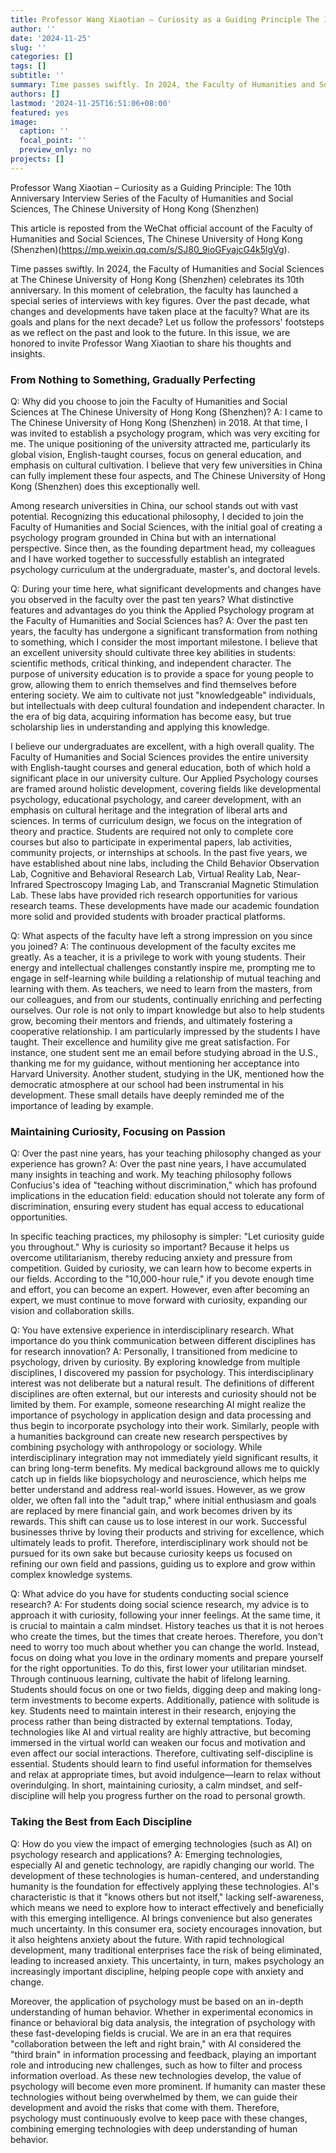 ```yaml
---
title: Professor Wang Xiaotian – Curiosity as a Guiding Principle The 10th Anniversary Interview Series of the Faculty of Humanities and Social Sciences, The Chinese University of Hong Kong (Shenzhen)
author: ''
date: '2024-11-25'
slug: ''
categories: []
tags: []
subtitle: ''
summary: Time passes swiftly. In 2024, the Faculty of Humanities and Social Sciences at The Chinese University of Hong Kong (Shenzhen) celebrates its 10th anniversary. In this moment of celebration, the faculty has launched a special series of interviews with key figures. Over the past decade, what changes and developments have taken place at the faculty? What are its goals and plans for the next decade? Let us follow the professors' footsteps as we reflect on the past and look to the future. In this issue, we are honored to invite Professor Wang Xiaotian to share his thoughts and insights.
authors: []
lastmod: '2024-11-25T16:51:06+08:00'
featured: yes
image:
  caption: ''
  focal_point: ''
  preview_only: no
projects: []
---
```

Professor Wang Xiaotian – Curiosity as a Guiding Principle: The 10th Anniversary Interview Series of the Faculty of Humanities and Social Sciences, The Chinese University of Hong Kong (Shenzhen)

This article is reposted from the WeChat official account of the Faculty of Humanities and Social Sciences, The Chinese University of Hong Kong (Shenzhen)(https://mp.weixin.qq.com/s/SJ80_9ioGFyajcG4k5lgVg).

Time passes swiftly. In 2024, the Faculty of Humanities and Social Sciences at The Chinese University of Hong Kong (Shenzhen) celebrates its 10th anniversary. In this moment of celebration, the faculty has launched a special series of interviews with key figures. Over the past decade, what changes and developments have taken place at the faculty? What are its goals and plans for the next decade? Let us follow the professors' footsteps as we reflect on the past and look to the future. In this issue, we are honored to invite Professor Wang Xiaotian to share his thoughts and insights.

### From Nothing to Something, Gradually Perfecting

Q: Why did you choose to join the Faculty of Humanities and Social Sciences at The Chinese University of Hong Kong (Shenzhen)?
A: I came to The Chinese University of Hong Kong (Shenzhen) in 2018. At that time, I was invited to establish a psychology program, which was very exciting for me. The unique positioning of the university attracted me, particularly its global vision, English-taught courses, focus on general education, and emphasis on cultural cultivation. I believe that very few universities in China can fully implement these four aspects, and The Chinese University of Hong Kong (Shenzhen) does this exceptionally well.

Among research universities in China, our school stands out with vast potential. Recognizing this educational philosophy, I decided to join the Faculty of Humanities and Social Sciences, with the initial goal of creating a psychology program grounded in China but with an international perspective. Since then, as the founding department head, my colleagues and I have worked together to successfully establish an integrated psychology curriculum at the undergraduate, master's, and doctoral levels.

Q: During your time here, what significant developments and changes have you observed in the faculty over the past ten years? What distinctive features and advantages do you think the Applied Psychology program at the Faculty of Humanities and Social Sciences has?
A: Over the past ten years, the faculty has undergone a significant transformation from nothing to something, which I consider the most important milestone. I believe that an excellent university should cultivate three key abilities in students: scientific methods, critical thinking, and independent character. The purpose of university education is to provide a space for young people to grow, allowing them to enrich themselves and find themselves before entering society. We aim to cultivate not just "knowledgeable" individuals, but intellectuals with deep cultural foundation and independent character. In the era of big data, acquiring information has become easy, but true scholarship lies in understanding and applying this knowledge.

I believe our undergraduates are excellent, with a high overall quality. The Faculty of Humanities and Social Sciences provides the entire university with English-taught courses and general education, both of which hold a significant place in our university culture. Our Applied Psychology courses are framed around holistic development, covering fields like developmental psychology, educational psychology, and career development, with an emphasis on cultural heritage and the integration of liberal arts and sciences. In terms of curriculum design, we focus on the integration of theory and practice. Students are required not only to complete core courses but also to participate in experimental papers, lab activities, community projects, or internships at schools. In the past five years, we have established about nine labs, including the Child Behavior Observation Lab, Cognitive and Behavioral Research Lab, Virtual Reality Lab, Near-Infrared Spectroscopy Imaging Lab, and Transcranial Magnetic Stimulation Lab. These labs have provided rich research opportunities for various research teams. These developments have made our academic foundation more solid and provided students with broader practical platforms.

Q: What aspects of the faculty have left a strong impression on you since you joined?
A: The continuous development of the faculty excites me greatly. As a teacher, it is a privilege to work with young students. Their energy and intellectual challenges constantly inspire me, prompting me to engage in self-learning while building a relationship of mutual teaching and learning with them. As teachers, we need to learn from the masters, from our colleagues, and from our students, continually enriching and perfecting ourselves. Our role is not only to impart knowledge but also to help students grow, becoming their mentors and friends, and ultimately fostering a cooperative relationship. I am particularly impressed by the students I have taught. Their excellence and humility give me great satisfaction. For instance, one student sent me an email before studying abroad in the U.S., thanking me for my guidance, without mentioning her acceptance into Harvard University. Another student, studying in the UK, mentioned how the democratic atmosphere at our school had been instrumental in his development. These small details have deeply reminded me of the importance of leading by example.

### Maintaining Curiosity, Focusing on Passion

Q: Over the past nine years, has your teaching philosophy changed as your experience has grown?
A: Over the past nine years, I have accumulated many insights in teaching and work. My teaching philosophy follows Confucius's idea of "teaching without discrimination," which has profound implications in the education field: education should not tolerate any form of discrimination, ensuring every student has equal access to educational opportunities.

In specific teaching practices, my philosophy is simpler: "Let curiosity guide you throughout." Why is curiosity so important? Because it helps us overcome utilitarianism, thereby reducing anxiety and pressure from competition. Guided by curiosity, we can learn how to become experts in our fields. According to the "10,000-hour rule," if you devote enough time and effort, you can become an expert. However, even after becoming an expert, we must continue to move forward with curiosity, expanding our vision and collaboration skills.

Q: You have extensive experience in interdisciplinary research. What importance do you think communication between different disciplines has for research innovation?
A: Personally, I transitioned from medicine to psychology, driven by curiosity. By exploring knowledge from multiple disciplines, I discovered my passion for psychology. This interdisciplinary interest was not deliberate but a natural result. The definitions of different disciplines are often external, but our interests and curiosity should not be limited by them. For example, someone researching AI might realize the importance of psychology in application design and data processing and thus begin to incorporate psychology into their work. Similarly, people with a humanities background can create new research perspectives by combining psychology with anthropology or sociology. While interdisciplinary integration may not immediately yield significant results, it can bring long-term benefits. My medical background allows me to quickly catch up in fields like biopsychology and neuroscience, which helps me better understand and address real-world issues. However, as we grow older, we often fall into the "adult trap," where initial enthusiasm and goals are replaced by mere financial gain, and work becomes driven by its rewards. This shift can cause us to lose interest in our work. Successful businesses thrive by loving their products and striving for excellence, which ultimately leads to profit. Therefore, interdisciplinary work should not be pursued for its own sake but because curiosity keeps us focused on refining our own field and passions, guiding us to explore and grow within complex knowledge systems.

Q: What advice do you have for students conducting social science research?
A: For students doing social science research, my advice is to approach it with curiosity, following your inner feelings. At the same time, it is crucial to maintain a calm mindset. History teaches us that it is not heroes who create the times, but the times that create heroes. Therefore, you don't need to worry too much about whether you can change the world. Instead, focus on doing what you love in the ordinary moments and prepare yourself for the right opportunities. To do this, first lower your utilitarian mindset. Through continuous learning, cultivate the habit of lifelong learning. Students should focus on one or two fields, digging deep and making long-term investments to become experts. Additionally, patience with solitude is key. Students need to maintain interest in their research, enjoying the process rather than being distracted by external temptations. Today, technologies like AI and virtual reality are highly attractive, but becoming immersed in the virtual world can weaken our focus and motivation and even affect our social interactions. Therefore, cultivating self-discipline is essential. Students should learn to find useful information for themselves and relax at appropriate times, but avoid indulgence—learn to relax without overindulging. In short, maintaining curiosity, a calm mindset, and self-discipline will help you progress further on the road to personal growth.

### Taking the Best from Each Discipline

Q: How do you view the impact of emerging technologies (such as AI) on psychology research and applications?
A: Emerging technologies, especially AI and genetic technology, are rapidly changing our world. The development of these technologies is human-centered, and understanding humanity is the foundation for effectively applying these technologies. AI's characteristic is that it "knows others but not itself," lacking self-awareness, which means we need to explore how to interact effectively and beneficially with this emerging intelligence. AI brings convenience but also generates much uncertainty. In this consumer era, society encourages innovation, but it also heightens anxiety about the future. With rapid technological development, many traditional enterprises face the risk of being eliminated, leading to increased anxiety. This uncertainty, in turn, makes psychology an increasingly important discipline, helping people cope with anxiety and change.

Moreover, the application of psychology must be based on an in-depth understanding of human behavior. Whether in experimental economics in finance or behavioral big data analysis, the integration of psychology with these fast-developing fields is crucial. We are in an era that requires "collaboration between the left and right brain," with AI considered the "third brain" in information processing and feedback, playing an important role and introducing new challenges, such as how to filter and process information overload. As these new technologies develop, the value of psychology will become even more prominent. If humanity can master these technologies without being overwhelmed by them, we can guide their development and avoid the risks that come with them.
Therefore, psychology must continuously evolve to keep pace with these changes, combining emerging technologies with deep understanding of human behavior.
